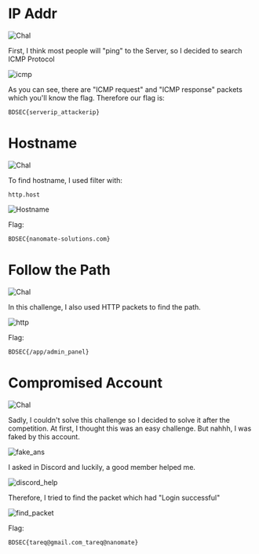 # IP Addr
![Chal](https://github.com/OceanTran999/BDSEC2023/assets/100577019/7ca8a227-a11c-4074-94e3-798bd09ec237)

First, I think most people will "ping" to the Server, so I decided to search ICMP Protocol

![icmp](https://github.com/OceanTran999/BDSEC2023/assets/100577019/5585ef18-e61c-423d-9398-093d65aa6ec2)

As you can see, there are "ICMP request" and "ICMP response" packets which you'll know the flag.
Therefore our flag is:
```console
BDSEC{serverip_attackerip}
```

# Hostname
![Chal](https://github.com/OceanTran999/BDSEC2023/assets/100577019/566bc835-a7be-4834-9aad-18b4a73f13a8)

To find hostname, I used filter with:
```console
http.host
```

![Hostname](https://github.com/OceanTran999/BDSEC2023/assets/100577019/5bd8af52-3774-4b5c-b5d4-334b31214c7c)

Flag:
```console
BDSEC{nanomate-solutions.com}
```

# Follow the Path
![Chal](https://github.com/OceanTran999/BDSEC2023/assets/100577019/bd11b4b8-06ee-44dd-bccb-0348ea92b456)

In this challenge, I also used HTTP packets to find the path.

![http](https://github.com/OceanTran999/BDSEC2023/assets/100577019/1af22786-3d6a-40ef-9197-d75752daad86)

Flag: 
```console 
BDSEC{/app/admin_panel}
```

# Compromised Account
![Chal](https://github.com/OceanTran999/BDSEC2023/assets/100577019/cd4473ff-0ca4-4986-a666-69d063f2db2a)

Sadly, I couldn't solve this challenge so I decided to solve it after the competition.
At first, I thought this was an easy challenge. But nahhh, I was faked by this account.

![fake_ans](https://github.com/OceanTran999/BDSEC2023/assets/100577019/da9fe17e-3eff-431e-b9ec-6071ae0c7d4c)

I asked in Discord and luckily, a good member helped me.

![discord_help](https://github.com/OceanTran999/BDSEC2023/assets/100577019/d47da44f-65b7-443a-a6e6-8703fb48df84)

Therefore, I tried to find the packet which had "Login successful"

![find_packet](https://github.com/OceanTran999/BDSEC2023/assets/100577019/88dedf3c-9977-4d48-b8dc-5e5e765698de)

Flag:
```console
BDSEC{tareq@gmail.com_tareq@nanomate}
```
